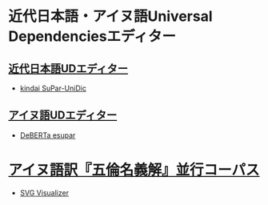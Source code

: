 # 近代日本語・アイヌ語Universal Dependenciesエディター

## [近代日本語UDエディター](https://koichiyasuoka.github.io/deplacy/demo/2023-07-28/editor-ja.html)
* [kindai SuPar-UniDic](https://colab.research.google.com/github/KoichiYasuoka/deplacy/blob/master/demo/2023-07-28/editor-ja.ipynb)

## [アイヌ語UDエディター](https://koichiyasuoka.github.io/deplacy/demo/2023-07-28/editor-ain.html)
* [DeBERTa esupar](https://colab.research.google.com/github/KoichiYasuoka/deplacy/blob/master/demo/2023-07-28/editor-ain.ipynb)

# [アイヌ語訳『五倫名義解』並行コーパス](https://github.com/KoichiYasuoka/UD-Ainu/tree/master/doc/Gorin)
* [SVG Visualizer](https://koichiyasuoka.github.io/UD-Ainu/doc/Gorin/viewer.html)

